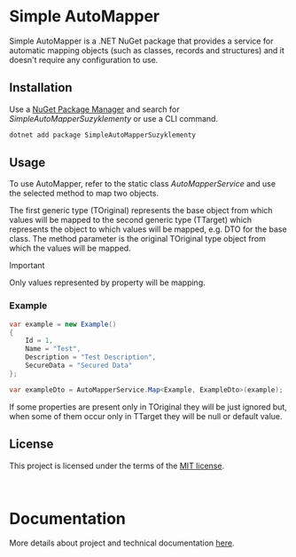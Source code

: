# Simple AutoMapper

Simple AutoMapper is a .NET NuGet package that provides a service for automatic mapping objects (such as classes, records and structures) and it doesn't require any configuration to use.

## Installation

Use a [NuGet Package Manager](https://learn.microsoft.com/en-us/nuget/consume-packages/install-use-packages-visual-studio) and search for *SimpleAutoMapperSuzyklementy* or use a CLI command.

```bash
dotnet add package SimpleAutoMapperSuzyklementy
```

## Usage

To use AutoMapper, refer to the static class *AutoMapperService* and use the selected method to map two objects. 

The first generic type (TOriginal) represents the base object from which values ​​will be mapped to the second generic type (TTarget) which represents the object to which values ​​will be mapped, e.g. DTO for the base class. The method parameter is the original TOriginal type object from which the values ​​will be mapped.

> [!IMPORTANT]
> Only values represented by property will be mapping.

### Example

```csharp
var example = new Example()
{
    Id = 1,
    Name = "Test",
    Description = "Test Description",
    SecureData = "Secured Data"
};

var exampleDto = AutoMapperService.Map<Example, ExampleDto>(example);
```

If some properties are present only in TOriginal they will be just ignored but, when some of them occur only in TTarget they will be null or default value.

## License

This project is licensed under the terms of the [MIT license](./LICENSE).

<br>

# Documentation

More details about project and technical documentation [here](https://github.com/Suzyklementy/simple-auto-mapper/wiki).